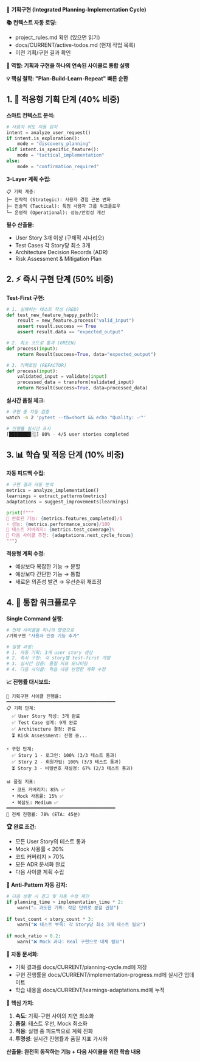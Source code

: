<!--
@meta
id: document_20250905_1110_기획구현
type: document
scope: operational
status: archived
created: 2025-09-05
updated: 2025-09-05
tags: commands, 기획구현, .claude, 기획구현.md
related: 
-->

🚀 **기획구현 (Integrated Planning-Implementation Cycle)**

**📚 컨텍스트 자동 로딩:**
- project_rules.md 확인 (있으면 읽기)
- docs/CURRENT/active-todos.md (현재 작업 목록)
- 이전 기획/구현 결과 확인

**🎯 역할: 기획과 구현을 하나의 연속된 사이클로 통합 실행**

**💡 핵심 철학: "Plan-Build-Learn-Repeat" 빠른 순환**

## 1. 🧠 **적응형 기획 단계 (40% 비중)**

**스마트 컨텍스트 분석:**
```python
# 사용자 의도 자동 감지
intent = analyze_user_request()
if intent.is_exploration():
    mode = "discovery_planning"
elif intent.is_specific_feature():
    mode = "tactical_implementation"
else:
    mode = "confirmation_required"
```

**3-Layer 계획 수립:**
```
📋 기획 계층:
├─ 전략적 (Strategic): 사용자 경험 근본 변화
├─ 전술적 (Tactical): 특정 사용자 그룹 워크플로우  
└─ 운영적 (Operational): 성능/안정성 개선
```

**필수 산출물:**
- User Story 3개 이상 (구체적 시나리오)
- Test Cases 각 Story당 최소 3개
- Architecture Decision Records (ADR)
- Risk Assessment & Mitigation Plan

## 2. ⚡ **즉시 구현 단계 (50% 비중)**

**Test-First 구현:**
```python
# 1. 실패하는 테스트 작성 (RED)
def test_new_feature_happy_path():
    result = new_feature.process("valid_input")
    assert result.success == True
    assert result.data == "expected_output"

# 2. 최소 코드로 통과 (GREEN)
def process(input):
    return Result(success=True, data="expected_output")

# 3. 리팩토링 (REFACTOR)
def process(input):
    validated_input = validate(input)
    processed_data = transform(validated_input)
    return Result(success=True, data=processed_data)
```

**실시간 품질 체크:**
```bash
# 구현 중 자동 검증
watch -n 2 'pytest --tb=short && echo "Quality: ✅"'

# 진행률 실시간 표시
[████████░░] 80% - 4/5 user stories completed
```

## 3. 📊 **학습 및 적응 단계 (10% 비중)**

**자동 피드백 수집:**
```python
# 구현 결과 자동 분석
metrics = analyze_implementation()
learnings = extract_patterns(metrics)
adaptations = suggest_improvements(learnings)

print(f"""
🎯 완료된 기능: {metrics.features_completed}/5
⚡ 성능: {metrics.performance_score}/100
🧪 테스트 커버리지: {metrics.test_coverage}%
🔄 다음 사이클 추천: {adaptations.next_cycle_focus}
""")
```

**적응형 계획 수정:**
- 예상보다 복잡한 기능 → 분할
- 예상보다 간단한 기능 → 통합  
- 새로운 의존성 발견 → 우선순위 재조정

## 4. 🔄 **통합 워크플로우**

**Single Command 실행:**
```bash
# 전체 사이클을 하나의 명령으로
/기획구현 "사용자 인증 기능 추가"

# 실행 과정:
# 1. 자동 기획: 3개 user story 생성
# 2. 즉시 구현: 각 story별 test-first 개발  
# 3. 실시간 검증: 품질 지표 모니터링
# 4. 다음 사이클: 학습 내용 반영한 계획 수정
```

**📈 진행률 대시보드:**
```
🚀 기획구현 사이클 진행률:
━━━━━━━━━━━━━━━━━━━━━━━━━━━━━━━━━━━━━━━━
📋 기획 단계:
  ✅ User Story 작성: 3개 완료
  ✅ Test Case 설계: 9개 완료  
  ✅ Architecture 결정: 완료
  ⏳ Risk Assessment: 진행 중...

⚡ 구현 단계:
  ✅ Story 1 - 로그인: 100% (3/3 테스트 통과)
  ✅ Story 2 - 회원가입: 100% (3/3 테스트 통과)
  ⏳ Story 3 - 비밀번호 재설정: 67% (2/3 테스트 통과)

📊 품질 지표:
  • 코드 커버리지: 85% ✅
  • Mock 사용률: 15% ✅
  • 복잡도: Medium ✅
━━━━━━━━━━━━━━━━━━━━━━━━━━━━━━━━━━━━━━━━
🎯 전체 진행률: 78% (ETA: 45분)
```

**🏆 완료 조건:**
- 모든 User Story의 테스트 통과
- Mock 사용률 < 20%
- 코드 커버리지 > 70%
- 모든 ADR 문서화 완료
- 다음 사이클 계획 수립

**🔧 Anti-Pattern 자동 감지:**
```python
# 다음 상황 시 경고 및 자동 수정 제안
if planning_time > implementation_time * 2:
    warn("⚠️ 과도한 기획: 작은 단위로 분할 권장")
    
if test_count < story_count * 3:
    warn("❌ 테스트 부족: 각 Story당 최소 3개 테스트 필요")
    
if mock_ratio > 0.2:
    warn("❌ Mock 과다: Real 구현으로 대체 필요")
```

**📝 자동 문서화:**
- 기획 결과를 docs/CURRENT/planning-cycle.md에 저장
- 구현 진행률을 docs/CURRENT/implementation-progress.md에 실시간 업데이트
- 학습 내용을 docs/CURRENT/learnings-adaptations.md에 누적

**💎 핵심 가치:**
1. **속도**: 기획-구현 사이의 지연 최소화
2. **품질**: 테스트 우선, Mock 최소화
3. **적응**: 실행 중 피드백으로 계획 진화
4. **투명성**: 실시간 진행률과 품질 지표 가시화

**산출물: 완전히 동작하는 기능 + 다음 사이클을 위한 학습 내용**